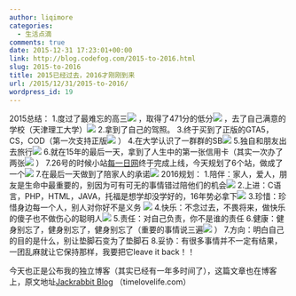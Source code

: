 ```yaml
---
author: liqimore
categories:
  - 生活点滴
comments: true
date: 2015-12-31 17:23:01+00:00
link: http://blog.codefog.com/2015-to-2016.html
slug: 2015-to-2016
title: 2015已经过去，2016才刚刚到来
url: /2015/12/31/2015-to-2016/
wordpress_id: 19
---
```



2015总结：
1.度过了最难忘的高三![](http://cnc.qzs.qq.com/qzone/em/e100.gif) ，取得了471分的低分![](http://cnc.qzs.qq.com/qzone/em/e101.gif) ，去了自己满意的学校（天津理工大学）![](http://cnc.qzs.qq.com/qzone/em/e100.gif)
2.拿到了自己的驾照。
3.终于买到了正版的GTA5，CS，COD（第一次支持正版![](http://cnc.qzs.qq.com/qzone/em/e143.gif) ）
4.在大学认识了一群群的SB![](http://cnc.qzs.qq.com/qzone/em/e113.gif)
5.独自和朋友出去旅行![](http://cnc.qzs.qq.com/qzone/em/e104.gif)
6.就在15年的最后一天，拿到了人生中的第一张信用卡（其实一次办了两张![](http://cnc.qzs.qq.com/qzone/em/e121.gif) ）
7.26号的时候小站[每一日网](http://www.mei1ri.com/)终于完成上线，今天规划了6个站，做成了一个![](http://cnc.qzs.qq.com/qzone/em/e149.gif)
7.在最后一天做到了陪家人的承诺![](http://cnc.qzs.qq.com/qzone/em/e115.gif)
2016规划：
1.陪伴：家人，爱人，朋友是生命中最重要的，别因为可有可无的事情错过陪他们的机会![](http://cnc.qzs.qq.com/qzone/em/e100.gif)
2.上进：C语言，PHP，HTML，JAVA，托福是想学却没学好的，16年势必拿下![](http://cnc.qzs.qq.com/qzone/em/e135.gif)
3.珍惜：珍惜身边每一个人，别人对你好不是义务 ![](http://cnc.qzs.qq.com/qzone/em/e100.gif)
4.快乐：不念过去，不畏将来，做快乐的傻子也不做伤心的聪明人![](http://cnc.qzs.qq.com/qzone/em/e154.gif)
5.责任：对自己负责，你不是谁的责任
6.健康：健身别忘了，健身别忘了，健身别忘了（重要的事情说三遍![](http://cnc.qzs.qq.com/qzone/em/e100.gif) ）
7.方向：明白自己的目的是什么，别让垫脚石变为了垫脚石
8.妥协：有很多事情并不一定有结果，一团乱麻就让它保持那样，我要把它leave it back！！


今天也正是公布我的独立博客（其实已经有一年多时间了），这篇文章也在博客上，原文地址[Jackrabbit Blog](http://timelovelife.com/) （timelovelife.com）